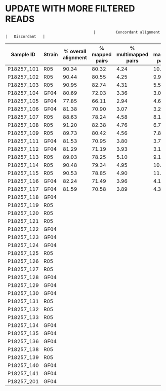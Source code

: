 # UPDATE WITH MORE FILTERED READS

                                            |         Concordant alignment         |   Discordant   |
| Sample ID  | Strain | % overall alignment | % mapped pairs | % multimapped pairs | % mapped pairs |
|------------|--------|---------------------|----------------|---------------------|----------------|
| P18257_101 |  R05   |        90.34        |     80.32      |         4.24        |     10.11      |
| P18257_102 |  R05   |        90.44        |     80.55      |         4.25        |      9.91      |
| P18257_103 |  R05   |        90.95        |     82.74      |         4.31        |      5.54      |
| P18257_104 |  GF04  |        80.69        |     72.03      |         3.36        |      3.07      |
| P18257_105 |  GF04  |        77.85        |     66.11      |         2.94        |      4.68      |
| P18257_106 |  GF04  |        81.38        |     70.90      |         3.07        |      3.20      |
| P18257_107 |  R05   |        88.63        |     78.24      |         4.58        |      8.10      |
| P18257_108 |  R05   |        91.20        |     82.38      |         4.76        |      6.75      |
| P18257_109 |  R05   |        89.73        |     80.42      |         4.56        |      7.83      |
| P18257_111 |  GF04  |        81.53        |     70.95      |         3.80        |      3.76      |
| P18257_112 |  GF04  |        81.29        |     71.19      |         3.93        |      3.13      |
| P18257_113 |  R05   |        89.03        |     78.25      |         5.10        |      9.16      |
| P18257_114 |  R05   |        90.48        |     79.34      |         4.95        |     10.44      |
| P18257_115 |  R05   |        90.53        |     78.85      |         4.90        |     11.13      |
| P18257_116 |  GF04  |        82.24        |     71.49      |         3.96        |      4.12      |
| P18257_117 |  GF04  |        81.59        |     70.58      |         3.89        |      4.30      |
| P18257_118 |  GF04  |        
| P18257_119 |  R05   |        
| P18257_120 |  R05   |        
| P18257_121 |  R05   |        
| P18257_122 |  GF04  |        
| P18257_123 |  GF04  |        
| P18257_124 |  GF04  |        
| P18257_125 |  R05   |        
| P18257_126 |  R05   |        
| P18257_127 |  R05   |        
| P18257_128 |  GF04  |        
| P18257_129 |  GF04  |        
| P18257_130 |  GF04  |        
| P18257_131 |  R05   |        
| P18257_132 |  R05   |        
| P18257_133 |  R05   |        
| P18257_134 |  GF04  |        
| P18257_135 |  GF04  |        
| P18257_136 |  GF04  |        
| P18257_138 |  R05   |        
| P18257_139 |  R05   |        
| P18257_140 |  GF04  |        
| P18257_141 |  GF04  |        
| P18257_201 |  GF04  |        
